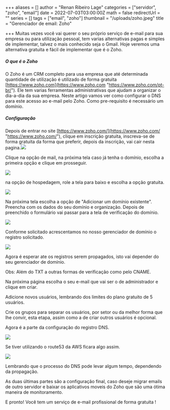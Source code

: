+++
aliases = []
author = "Renan Ribeiro Lage"
categories = ["servidor", "zoho", "email"]
date = 2022-07-03T03:00:00Z
math = false
redirectUrl = ""
series = []
tags = ["email", "zoho"]
thumbnail = "/uploads/zoho.jpeg"
title = "Gerenciador de email: Zoho"

+++
Muitas vezes você vai querer o seu próprio serviço de e-mail para sua empresa ou para utilização pessoal, tem varias alternativas pagas e simples de implementar, talvez o mais conhecido seja o Gmail. Hoje veremos uma alternativa gratuita e fácil de implementar que é o Zoho.

##### O que é o Zoho

O Zoho é um CRM completo para usa empresa que até determinada quantidade de utilização é utilizado de forma gratuita [https://www.zoho.com](https://www.zoho.com "https://www.zoho.com/pt-br/"). Ele tem varias ferramentas administrativas que ajudam a organizar o dia-a-dia da sua empresa. Neste artigo vamos ver como configurar o DNS para este acesso ao e-mail pelo Zoho. Como pre-requisito é necessário um domínio.

##### Configuração

Depois de entrar no site [https://www.zoho.com/](https://www.zoho.com/ "https://www.zoho.com/"), clique em inscrição gratuita, inscreva-se de forma gratuita da forma que preferir, depois da inscrição, vai cair nesta pagina.![](/uploads/zoho.png)

Clique na opção de mail, na próxima tela caso já tenha o domínio, escolha a primeira opção e clique em prosseguir.

![](/uploads/dominio-zoho.png)

na opção de hospedagem, role a tela para baixo e escolha a opção gratuita.

![](/uploads/zohoplanofree.png)

Na próxima tela escolha a opção de "Adicionar um domínio existente". Preencha com os dados do seu domínio e organização. Depois de preenchido o formulário vai passar para a tela de verificação do domínio.

![](/uploads/configurandodominio.png)

Conforme solicitado acrescentamos no nosso gerenciador de domínio o registro solicitado.

![](/uploads/txtverificacao.png)

Agora é esperar ate os registros serem propagados, isto vai depender do seu gerenciador de domínio. 

Obs: Além do TXT a outras formas de verificação como pelo CNAME.

Na próxima página escolha o seu e-mail que vai ser o de administrador e clique em criar. 

Adicione novos usuários, lembrando dos limites do plano gratuito de 5 usuários.

Crie os grupos para separar os usuários, por setor ou da melhor forma que lhe convir, esta etapa, assim como a de criar outros usuários é opcional.

Agora é a parte da configuração do registro DNS.

![](/uploads/configuredns.png)

Se tiver utilizando o route53 da AWS ficara algo assim.

![](/uploads/mxconfigure.png)

Lembrando que o processo do DNS pode levar algum tempo, dependendo da propagação.

As duas últimas partes são a configuração final, caso deseje migrar emails de outro servidor e baixar os aplicativos moveis do Zoho que são uma ótima maneira de monitoramento.

E pronto! Você tem um serviço de e-mail profissional de forma gratuita !